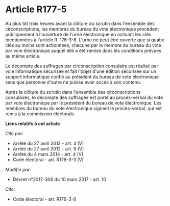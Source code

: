 # Article R177-5

Au plus tôt trois heures avant la clôture du scrutin dans l'ensemble des circonscriptions, les membres du bureau du vote
électronique procèdent publiquement à l'ouverture de l'urne électronique en activant les clés mentionnées à l'article R.
176-3-8. L'urne ne peut être ouverte que si quatre clés au moins sont actionnées, chacune par le membre du bureau du vote par
voie électronique auquel elle a été remise dans les conditions prévues au même article. 

Le  décompte des suffrages par circonscription consulaire est réalisé par  voie informatique sécurisée et fait l'objet d'une
édition sécurisée sur  un support informatique confié au président du bureau de vote  électronique sans que personne d'autre
ne puisse avoir accès à son  contenu. 

Après la clôture du scrutin dans  l'ensemble des circonscriptions consulaires, le décompte des suffrages  est porté au
procès-verbal du vote par voie électronique par le  président du bureau de vote électronique. Les membres du bureau du vote
électronique signent le procès-verbal, qui est remis à la commission  électorale.

**Liens relatifs à cet article**

_Cité par_:

  - Arrêté du 27 avril 2012 - art. 3 (V)
  - Arrêté du 27 avril 2012 - art. 9 (V)
  - Arrêté du 4 mars 2014 - art. 4 (V)
  - Code électoral - art. R176-3-3 (V)

_Modifié par_:

  - Décret n°2017-306 du 10 mars 2017 - art. 10

_Cite_:

  - Code électoral - art. R176-3-8
